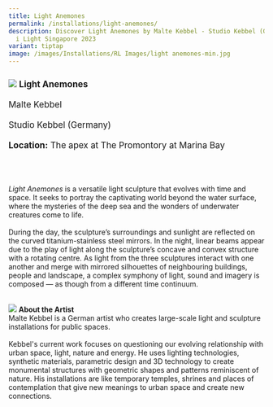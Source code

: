 ```yaml
---
title: Light Anemones
permalink: /installations/light-anemones/
description: Discover Light Anemones by Malte Kebbel - Studio Kebbel (Germany) -
  i Light Singapore 2023
variant: tiptap
image: /images/Installations/RL Images/light anemones-min.jpg
---
```

<p style="font-size:17px;line-height:40px">
<img src="/images/Installations/RL%20Images/light%20anemones-min.jpg">
<b>Light Anemones</b><br>
Malte Kebbel<br>
Studio Kebbel (Germany)<br>
<b>Location:</b> The apex at The Promontory at Marina Bay<br><br>

<i>Light Anemones</i> is a versatile light sculpture that evolves with time and space. It seeks to portray the captivating world beyond the water surface, where the mysteries of the deep sea and the wonders of underwater creatures come to life.
<br><br>
During the day, the sculpture’s surroundings and sunlight are reflected on the curved titanium-stainless steel mirrors. In the night, linear beams appear due to the play of light along the sculpture’s concave and convex structure with a rotating centre. As light from the three sculptures interact with one another and merge with mirrored silhouettes of neighbouring buildings, people and landscape, a complex symphony of light, sound and imagery is composed — as though from a different time continuum.<br><br>

<img src="/images/Installations/2nd%20release/malte_kebbel_profile_landscape_ilsg23%20-%20malte%20kebbel.jpg">
<b>About the Artist</b><br>
Malte Kebbel is a German artist who creates large-scale light and sculpture installations for public spaces.&nbsp;
<br><br>
Kebbel's current work focuses on questioning our evolving relationship with urban space, light, nature and energy. He uses lighting technologies, synthetic materials, parametric design and 3D technology to create monumental structures with geometric shapes and patterns reminiscent of nature.&nbsp;His installations are like temporary temples, shrines and places of contemplation that give new meanings to urban space and create new connections.</p>